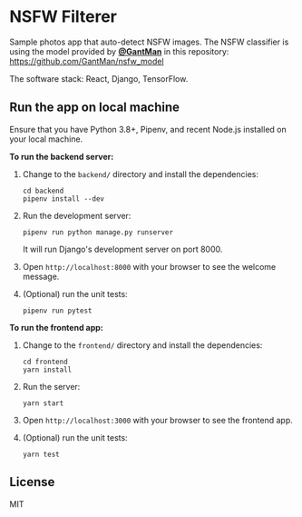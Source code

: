 NSFW Filterer
=============
Sample photos app that auto-detect NSFW images. The NSFW classifier is using the model provided 
by <a href="https://github.com/GantMan"><strong>@GantMan</strong></a> in this repository: 
https://github.com/GantMan/nsfw_model

The software stack: React, Django, TensorFlow.

Run the app on local machine
----------------------------
Ensure that you have Python 3.8+, Pipenv, and recent Node.js installed on your local machine.

**To run the backend server:**

1.  Change to the `backend/` directory and install the dependencies:

        cd backend
        pipenv install --dev

2.  Run the development server:

        pipenv run python manage.py runserver

    It will run Django's development server on port 8000.
        
3.  Open `http://localhost:8000` with your browser to see the welcome message.

4.  (Optional) run the unit tests:

        pipenv run pytest

**To run the frontend app:**

1.  Change to the `frontend/` directory and install the dependencies:

        cd frontend
        yarn install

2.  Run the server:

        yarn start

3.  Open `http://localhost:3000` with your browser to see the frontend app.

4.  (Optional) run the unit tests:

        yarn test


License
-------
MIT
